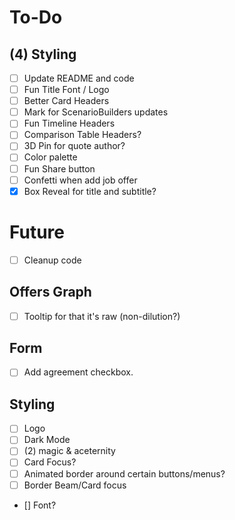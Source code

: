 # To-Do

## (4) Styling
- [ ] Update README and code 
- [ ] Fun Title Font / Logo
- [ ] Better Card Headers
- [ ] Mark for ScenarioBuilders updates
- [ ] Fun Timeline Headers
- [ ] Comparison Table Headers?
- [ ] 3D Pin for quote author?
- [ ] Color palette
- [ ] Fun Share button
- [ ] Confetti when add job offer
- [x] Box Reveal for title and subtitle?

# Future
- [ ] Cleanup code

## Offers Graph
- [ ] Tooltip for that it's raw (non-dilution?)

## Form
- [ ] Add agreement checkbox.

## Styling
- [ ] Logo
- [ ] Dark Mode
- [ ] (2) magic & aceternity
 - [ ] Card Focus?
 - [ ] Animated border around certain buttons/menus?
- [ ] Border Beam/Card focus
- [] Font?
